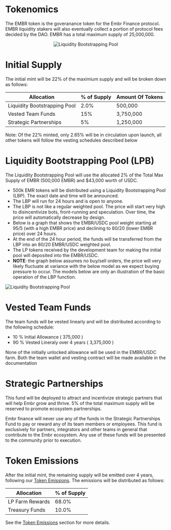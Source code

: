 
# Tokenomics

The EMBR token is the goveranance token for the Embr Finance protocol. EMBR liquidity stakers will also eventually collect a portion of protocol fees decided by the DAO. EMBR has a total maximum supply of 25,000,000.

<center>

![Liquidity Bootstrapping Pool](/images/EmbrPie.png)

</center>

# Initial Supply 

The initial mint will be 22% of the maximium supply and will be broken down as follows:

<center>

| Allocation        | % of Supply                          |  Amount Of Tokens |
| ----------------- | ------------------------------------ | ----------------- |
| Liquidity Bootstrapping Pool |  2.0%  | 500,000 |
| Vested Team Funds       | 15% | 3,750,000 |
| Strategic Partnerships   | 5%    | 1,250,000

</center>

Note: Of the 22% minted, only 2.65% will be in circulation upon launch, all other tokens will follow the vesting schedules described below

# Liquidity Bootstrapping Pool (LPB)

The Liquidity Bootstrapping Pool will use the allocated 2% of the Total Max Supply of EMBR (500,000 EMBR) and $43,000 worth of USDC.

* 500k EMR tokens will be distributed using a Liquidity Bootstrapping Pool (LBP). The exact date and time will be announced.
* The LBP will run for 24 hours and is open to anyone.
* The LBP is not like a regular weighted pool. The price will start very high to disincentivize bots, front-running and speculation. Over time, the price will automatically decrease by design.
* Below is a graph that shows the EMBR/USDC pool weight starting at 95/5 (with a high EMBR price) and declining to 80/20 (lower EMBR price) over 24 hours.
* At the end of the 24 hour period, the funds will be transferred from the LBP into an 80/20 EMBR/USDC weighted pool.
* The LP tokens received by the development team for making the initial pool will deposited into the EMBR/USDC.
* **NOTE**: the graph below assumes no buy/sell orders, the price will very likely fluctuate at variance with the below model as we expect buying pressure to occur. The models below are only an illustration of the basic operation of the LBP function.

![Liquidity Bootstrapping Pool](/images/lbp-spreadsheet.png)

# Vested Team Funds

The team funds will be vested linearly and will be  distributed according to the following schedule:

* 10 % Initial Allowance  ( 375,000 )
* 90 % Vested Lineraly over 4 years ( 3,375,000 )

None of the initially unlocked allowance will be used in the EMBR/USDC farm. Both the team wallet and vesting contract will be made available in the documentation

# Strategic Partnerships

This fund will be deployed to attract and incentivize strategic partners that will help Embr grow and thrive. 5% of the total maximum supply will be reserved to promote ecosystem partnerships. 

Embr finance will never use any of the funds in the Strategic Partnerships Fund to pay or reward any of its team members or employees. This fund is exclusively for partners, integrators and other teams in general that contribute to the Embr ecosystem. Any use of these funds will be presented to the community prior to execution.

# Token Emissions

After the initial mint, the remaining supply will be emitted over 4 years, following our [Token Emissions](/embr/token-emissions/). The emissions will be distributed as follows:

| Allocation        | % of Supply                          | 
| ----------------- | ------------------------------------ | 
| LP Farm Rewards |  68.0%  |
| Treasury Funds | 10.0% |

See the [Token Emissions](/embr/token-emissions/) section for more details.